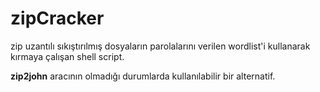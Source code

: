 # zipCracker

zip uzantılı sıkıştırılmış dosyaların parolalarını verilen wordlist'i kullanarak kırmaya çalışan shell script.

<b>zip2john</b> aracının olmadığı durumlarda kullanılabilir bir alternatif.
